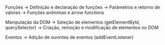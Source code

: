 Funções
→ Definição e declaração de funções
→ Parâmetros e retorno de valores
→ Funções anônimas e arrow functions












Manipulação da DOM
→ Seleção de elementos (getElementById, querySelector)
→ Criação, remoção e modificação de elementos no DOM










Eventos
→ Adição de ouvintes de eventos (addEventListener)
